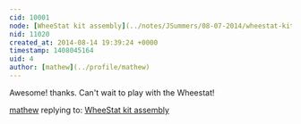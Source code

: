 ```yaml
---
cid: 10001
node: [WheeStat kit assembly](../notes/JSummers/08-07-2014/wheestat-kit-assembly)
nid: 11020
created_at: 2014-08-14 19:39:24 +0000
timestamp: 1408045164
uid: 4
author: [mathew](../profile/mathew)
---
```


Awesome! thanks.  Can't wait to play with the Wheestat!

[mathew](../profile/mathew) replying to: [WheeStat kit assembly](../notes/JSummers/08-07-2014/wheestat-kit-assembly)

